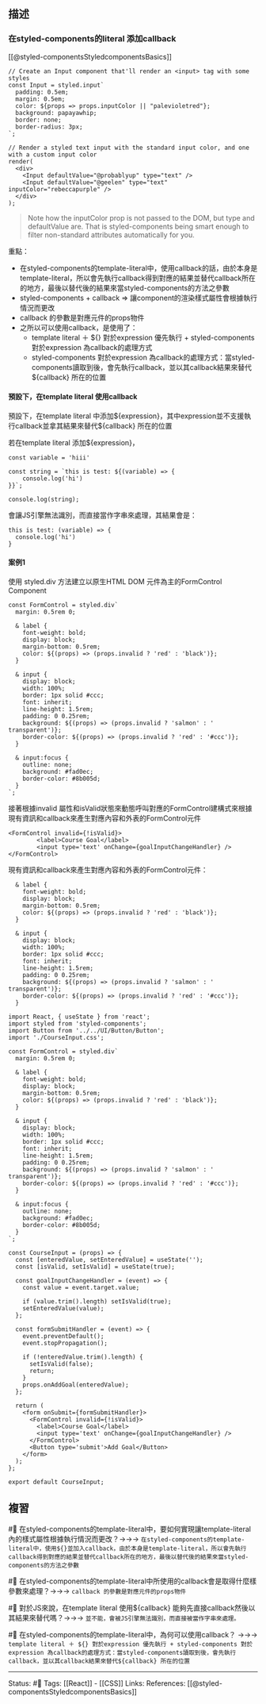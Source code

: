 ## 描述




### 在styled-components的literal 添加callback
[[@styled-componentsStyledcomponentsBasics]]
```
// Create an Input component that'll render an <input> tag with some styles
const Input = styled.input`
  padding: 0.5em;
  margin: 0.5em;
  color: ${props => props.inputColor || "palevioletred"};
  background: papayawhip;
  border: none;
  border-radius: 3px;
`;

// Render a styled text input with the standard input color, and one with a custom input color
render(
  <div>
    <Input defaultValue="@probablyup" type="text" />
    <Input defaultValue="@geelen" type="text" inputColor="rebeccapurple" />
  </div>
);
```


> Note how the inputColor prop is not passed to the DOM, but type and defaultValue are. That is styled-components being smart enough to filter non-standard attributes automatically for you.


重點：
- 在styled-components的template-literal中，使用callback的話，由於本身是template-literal，所以會先執行callback得到對應的結果並替代callback所在的地方，最後以替代後的結果來當styled-components的方法之參數
- styled-components + callback  => 讓component的渲染樣式屬性會根據執行情況而更改
- callback 的參數是對應元件的props物件
- 之所以可以使用callback，是使用了：
	- template literal ＋ \$\{\} 對於expression 優先執行 + styled-components 對於expression 為callback的處理方式
	- styled-components 對於expression 為callback的處理方式：當styled-components讀取到後，會先執行callback，並以其callback結果來替代\$\{callback\} 所在的位置



#### 預設下，在template literal 使用callback
預設下，在template literal 中添加\$\{expression\}，其中expression並不支援執行callback並拿其結果來替代\$\{callback\} 所在的位置


若在template literal 添加\$\{expression\}，
```
const variable = 'hiii'

const string = `this is test: ${(variable) => {
	console.log('hi')
}}`;

console.log(string);
```

會讓JS引擎無法識別，而直接當作字串來處理，其結果會是：

```
this is test: (variable) => {
  console.log('hi')
}
```


#### 案例1

使用 styled.div 方法建立以原生HTML DOM 元件為主的FormControl Component
```
const FormControl = styled.div`
  margin: 0.5rem 0;

  & label {
    font-weight: bold;
    display: block;
    margin-bottom: 0.5rem;
    color: ${(props) => (props.invalid ? 'red' : 'black')};
  }

  & input {
    display: block;
    width: 100%;
    border: 1px solid #ccc;
    font: inherit;
    line-height: 1.5rem;
    padding: 0 0.25rem;
    background: ${(props) => (props.invalid ? 'salmon' : ' transparent')};
    border-color: ${(props) => (props.invalid ? 'red' : '#ccc')};
  }

  & input:focus {
    outline: none;
    background: #fad0ec;
    border-color: #8b005d;
  }
`;
```

接著根據invalid 屬性和isValid狀態來動態呼叫對應的FormControl建構式來根據現有資訊和callback來產生對應內容和外表的FormControl元件

```
<FormControl invalid={!isValid}>
        <label>Course Goal</label>
        <input type='text' onChange={goalInputChangeHandler} />
</FormControl>
```

現有資訊和callback來產生對應內容和外表的FormControl元件：
```
  & label {
    font-weight: bold;
    display: block;
    margin-bottom: 0.5rem;
    color: ${(props) => (props.invalid ? 'red' : 'black')};
  }

  & input {
    display: block;
    width: 100%;
    border: 1px solid #ccc;
    font: inherit;
    line-height: 1.5rem;
    padding: 0 0.25rem;
    background: ${(props) => (props.invalid ? 'salmon' : ' transparent')};
    border-color: ${(props) => (props.invalid ? 'red' : '#ccc')};
  }
```

```
import React, { useState } from 'react';
import styled from 'styled-components';
import Button from '../../UI/Button/Button';
import './CourseInput.css';

const FormControl = styled.div`
  margin: 0.5rem 0;

  & label {
    font-weight: bold;
    display: block;
    margin-bottom: 0.5rem;
    color: ${(props) => (props.invalid ? 'red' : 'black')};
  }

  & input {
    display: block;
    width: 100%;
    border: 1px solid #ccc;
    font: inherit;
    line-height: 1.5rem;
    padding: 0 0.25rem;
    background: ${(props) => (props.invalid ? 'salmon' : ' transparent')};
    border-color: ${(props) => (props.invalid ? 'red' : '#ccc')};
  }

  & input:focus {
    outline: none;
    background: #fad0ec;
    border-color: #8b005d;
  }
`;

const CourseInput = (props) => {
  const [enteredValue, setEnteredValue] = useState('');
  const [isValid, setIsValid] = useState(true);

  const goalInputChangeHandler = (event) => {
    const value = event.target.value;

    if (value.trim().length) setIsValid(true);
    setEnteredValue(value);
  };

  const formSubmitHandler = (event) => {
    event.preventDefault();
    event.stopPropagation();

    if (!enteredValue.trim().length) {
      setIsValid(false);
      return;
    }
    props.onAddGoal(enteredValue);
  };

  return (
    <form onSubmit={formSubmitHandler}>
      <FormControl invalid={!isValid}>
        <label>Course Goal</label>
        <input type='text' onChange={goalInputChangeHandler} />
      </FormControl>
      <Button type='submit'>Add Goal</Button>
    </form>
  );
};

export default CourseInput;
```


## 複習
#🧠 在styled-components的template-literal中，要如何實現讓template-literal內的樣式屬性根據執行情況而更改？->->-> `在styled-components的template-literal中，使用${}並加入callback，由於本身是template-literal，所以會先執行callback得到對應的結果並替代callback所在的地方，最後以替代後的結果來當styled-components的方法之參數`
<!--SR:!2023-01-13,34,230-->


#🧠 在styled-components的template-literal中所使用的callback會是取得什麼樣參數來處理？->->-> `callback 的參數是對應元件的props物件`
<!--SR:!2022-12-24,71,250-->

#🧠 對於JS來說，在template literal 使用\$\{callback\} 能夠先直接callback然後以其結果來替代嗎？->->-> `並不能，會被JS引擎無法識別，而直接被當作字串來處理。`
<!--SR:!2023-05-07,150,250-->

#🧠 在styled-components的template-literal中，為何可以使用callback？ ->->-> ` template literal ＋ ${} 對於expression 優先執行 + styled-components 對於expression 為callback的處理方式：當styled-components讀取到後，會先執行callback，並以其callback結果來替代${callback} 所在的位置`
<!--SR:!2022-12-28,74,250-->


---
Status: #🌱 
Tags:
[[React]] - [[CSS]]
Links:
References:
[[@styled-componentsStyledcomponentsBasics]]